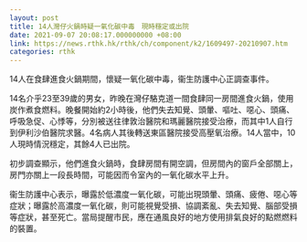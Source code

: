 ```yaml
---
layout: post
title: 14人灣仔火鍋時疑一氧化碳中毒　現時穩定或出院
date: 2021-09-07 20:08:17.000000000 +08:00
link: https://news.rthk.hk/rthk/ch/component/k2/1609497-20210907.htm
categories: rthk
---
```


14人在食肆進食火鍋期間，懷疑一氧化碳中毒，衞生防護中心正調查事件。

14名介乎23至39歲的男女，昨晚在灣仔駱克道一間食肆同一房間進食火鍋，使用炭作煮食燃料。晚餐開始約2小時後，他們失去知覺、頭暈、嘔吐、噁心、頭痛、呼吸急促、心悸等，分別被送往律敦治醫院和瑪麗醫院接受治療，而其中1人自行到伊利沙伯醫院求醫。4名病人其後轉送東區醫院接受高壓氧治療。14人當中，10人現時情況穩定，其餘4人已出院。

初步調查顯示，他們進食火鍋時，食肆房間有開空調，但房間內的窗戶全部關上，房門亦關上一段長時間，可能因而令室內的一氧化碳水平上升。

衞生防護中心表示，曝露於低濃度一氧化碳，可能出現頭暈、頭痛、疲倦、噁心等症狀；曝露於高濃度一氧化碳，則可能視覺受損、協調紊亂、失去知覺、腦部受損等症狀，甚至死亡。當局提醒市民，應在通風良好的地方使用排氣良好的點燃燃料的裝置。
